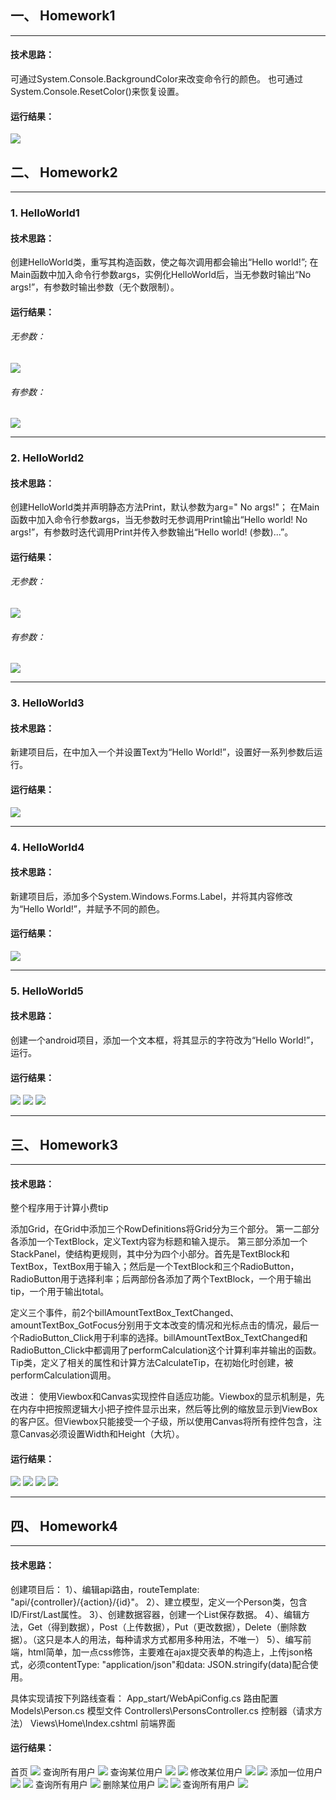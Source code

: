 ## 一、 Homework1
****
#### 技术思路：
可通过System.Console.BackgroundColor来改变命令行的颜色。
也可通过System.Console.ResetColor()来恢复设置。
#### 运行结果：
![](https://github.com/cxdzb/homework/blob/master/result/h1-1.png?raw=true)
## 二、 Homework2
****
### 1. HelloWorld1
#### 技术思路：
创建HelloWorld类，重写其构造函数，使之每次调用都会输出“Hello world!”;
在Main函数中加入命令行参数args，实例化HelloWorld后，当无参数时输出“No args!”，有参数时输出参数（无个数限制）。
#### 运行结果：
###### 无参数：
![](https://github.com/cxdzb/homework/blob/master/result/helloworld-1-1.png?raw=true)
###### 有参数：
![](https://github.com/cxdzb/homework/blob/master/result/helloworld-1-2.png?raw=true)
****
### 2. HelloWorld2
#### 技术思路：
创建HelloWorld类并声明静态方法Print，默认参数为arg=" No args!"；
在Main函数中加入命令行参数args，当无参数时无参调用Print输出“Hello world! No args!”，有参数时迭代调用Print并传入参数输出“Hello world! (参数)...”。
#### 运行结果：
###### 无参数：
![](https://github.com/cxdzb/homework/blob/master/result/helloworld-2-1.png?raw=true)
###### 有参数：
![](https://github.com/cxdzb/homework/blob/master/result/helloworld-2-2.png?raw=true)
****
### 3. HelloWorld3
#### 技术思路：
新建项目后，在<Grid></Grid>中加入一个<TextBlock>并设置Text为“Hello World!”，设置好一系列参数后运行。
#### 运行结果：
![](https://github.com/cxdzb/homework/blob/master/result/helloworld3.png?raw=true)
****
### 4. HelloWorld4
#### 技术思路：
新建项目后，添加多个System.Windows.Forms.Label，并将其内容修改为“Hello World!”，并赋予不同的颜色。
#### 运行结果：
![](https://github.com/cxdzb/homework/blob/master/result/helloworld4.png?raw=true)
****
### 5. HelloWorld5
#### 技术思路：
创建一个android项目，添加一个文本框，将其显示的字符改为“Hello World!”，运行。
#### 运行结果：
![](https://github.com/cxdzb/homework/blob/master/result/helloworld-5-1.png?raw=true)
![](https://github.com/cxdzb/homework/blob/master/result/helloworld-5-2.png?raw=true)
![](https://github.com/cxdzb/homework/blob/master/result/helloworld-5-3.png?raw=true)
****
## 三、 Homework3
****
#### 技术思路：
整个程序用于计算小费tip

添加Grid，在Grid中添加三个RowDefinitions将Grid分为三个部分。
第一二部分各添加一个TextBlock，定义Text内容为标题和输入提示。
第三部分添加一个StackPanel，使结构更规则，其中分为四个小部分。首先是TextBlock和TextBox，TextBox用于输入；然后是一个TextBlock和三个RadioButton，RadioButton用于选择利率；后两部份各添加了两个TextBlock，一个用于输出tip，一个用于输出total。

定义三个事件，前2个billAmountTextBox_TextChanged、amountTextBox_GotFocus分别用于文本改变的情况和光标点击的情况，最后一个RadioButton_Click用于利率的选择。billAmountTextBox_TextChanged和RadioButton_Click中都调用了performCalculation这个计算利率并输出的函数。
Tip类，定义了相关的属性和计算方法CalculateTip，在初始化时创建，被performCalculation调用。

改进：
使用Viewbox和Canvas实现控件自适应功能。Viewbox的显示机制是，先在内存中把按照逻辑大小把子控件显示出来，然后等比例的缩放显示到ViewBox的客户区。但Viewbox只能接受一个子级，所以使用Canvas将所有控件包含，注意Canvas必须设置Width和Height（大坑）。
#### 运行结果：
![](https://github.com/cxdzb/homework/blob/master/result/h3-1.png?raw=true)
![](https://github.com/cxdzb/homework/blob/master/result/h3-2.png?raw=true)
![](https://github.com/cxdzb/homework/blob/master/result/h3-3.png?raw=true)
![](https://github.com/cxdzb/homework/blob/master/result/h3-4.png?raw=true)
****
## 四、 Homework4
****
#### 技术思路：
创建项目后：
1）、编辑api路由，routeTemplate: "api/{controller}/{action}/{id}"。
2）、建立模型，定义一个Person类，包含ID/First/Last属性。
3）、创建数据容器，创建一个List<Person>保存数据。
4）、编辑方法，Get（得到数据），Post（上传数据），Put（更改数据），Delete（删除数据）。（这只是本人的用法，每种请求方式都用多种用法，不唯一）
5）、编写前端，html简单，加一点css修饰，主要难在ajax提交表单的构造上，上传json格式，必须contentType: "application/json"和data: JSON.stringify(data)配合使用。

具体实现请按下列路线查看：
App_start/WebApiConfig.cs	路由配置
Models\Person.cs	模型文件
Controllers\PersonsController.cs	控制器（请求方法）
Views\Home\Index.cshtml	前端界面
#### 运行结果：
首页
![](https://github.com/cxdzb/homework/blob/master/result/h4-2.png?raw=true)
查询所有用户
![](https://github.com/cxdzb/homework/blob/master/result/h4-3.png?raw=true)
查询某位用户
![](https://github.com/cxdzb/homework/blob/master/result/h4-4.png?raw=true)
![](https://github.com/cxdzb/homework/blob/master/result/h4-5.png?raw=true)
修改某位用户
![](https://github.com/cxdzb/homework/blob/master/result/h4-6.png?raw=true)
![](https://github.com/cxdzb/homework/blob/master/result/h4-7.png?raw=true)
添加一位用户
![](https://github.com/cxdzb/homework/blob/master/result/h4-8.png?raw=true)
![](https://github.com/cxdzb/homework/blob/master/result/h4-9.png?raw=true)
查询所有用户
![](https://github.com/cxdzb/homework/blob/master/result/h4-10.png?raw=true)
删除某位用户
![](https://github.com/cxdzb/homework/blob/master/result/h4-11.png?raw=true)
![](https://github.com/cxdzb/homework/blob/master/result/h4-12.png?raw=true)
查询所有用户
![](https://github.com/cxdzb/homework/blob/master/result/h4-13.png?raw=true)
